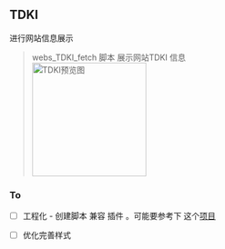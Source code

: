 
## TDKI

进行网站信息展示



>  webs_TDKI_fetch 脚本
>  展示网站TDKI 信息
> <img src="https://i.loli.net/2021/11/10/fPjDx7BbnyXmLei.png" height = "200"  alt="TDKI预览图" align=center />


### To

- [ ] 工程化 - 创建脚本 兼容 插件 。可能要参考下 这个[项目](https://github.com/baiy/Ctool)
- [ ] 优化完善样式

